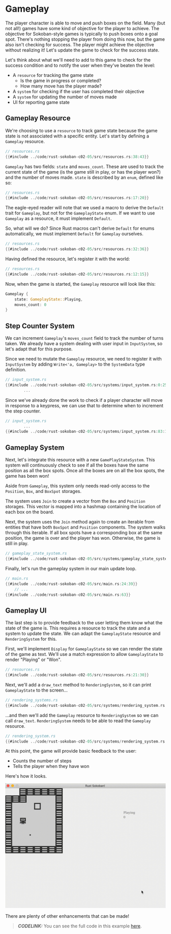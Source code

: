 # Gameplay

The player character is able to move and push boxes on the field. Many (but not all!) games have some kind of objective
for the player to achieve.  The objective for Sokoban-style games is typically to push boxes onto a goal spot.  There's
nothing stopping the player from doing this now, but the game also isn't checking for success.  The player might achieve
the objective without realizing it!  Let's update the game to check for the success state.

Let's think about what we'll need to add to this game to check for the success condition and to notify the user
when they've beaten the level:

- A `resource` for tracking the game state
    - Is the game in progress or completed?
    - How many move has the player made?
- A `system` for checking if the user has completed their objective
- A `system` for updating the number of moves made
- UI for reporting game state

## Gameplay Resource

We're choosing to use a `resource` to track game state because the game state is
not associated with a specific entity. Let's start by defining a `Gameplay` resource.

```rust
// resources.rs
{{#include ../code/rust-sokoban-c02-05/src/resources.rs:38:43}}
```

`Gameplay` has two fields: `state` and `moves_count`. These are used to track the
current state of the game (is the game still in play, or has the player won?) and
the number of moves made.  `state` is described by an `enum`, defined like so:

```rust
// resources.rs
{{#include ../code/rust-sokoban-c02-05/src/resources.rs:17:20}}
```

The eagle-eyed reader will note that we used a macro to derive the `Default` trait
for `Gameplay`, but not for the `GameplayState` enum. If we want to use `Gameplay`
as a resource, it must implement `Default`.

So, what will we do? Since Rust macros can't derive `Default` for enums
automatically, we must implement `Default` for `Gameplay` ourselves.

```rust
// resources.rs
{{#include ../code/rust-sokoban-c02-05/src/resources.rs:32:36}}
```

Having defined the resource, let's register it with the world:

```rust
// resources.rs
{{#include ../code/rust-sokoban-c02-05/src/resources.rs:12:15}}
```

Now, when the game is started, the `Gameplay` resource will look like this:

```rust
Gameplay {
    state: GameplayState::Playing,
    moves_count: 0
}
```

## Step Counter System

We can increment `Gameplay`'s `moves_count` field to track the number of turns taken.
We already have a system dealing with user input in `InputSystem`, so let's adapt that for this purpose.

Since we need to mutate the `Gameplay` resource, we need to register it with
`InputSystem` by adding `Write<'a, Gameplay>` to the `SystemData` type
definition.

```rust
// input_system.rs
{{#include ../code/rust-sokoban-c02-05/src/systems/input_system.rs:0:25}}
        ...
```

Since we've already done the work to check if a player character will move in
response to a keypress, we can use that to determine when to increment the step
counter.

```rust
// input_system.rs
        ...
{{#include ../code/rust-sokoban-c02-05/src/systems/input_system.rs:83:105}}
```

## Gameplay System

Next, let's integrate this resource with a new `GamePlayStateSystem`.  This
system will continuously check to see if all the boxes have the same
position as all the box spots. Once all the boxes are on all the box spots,
the game has been won!

Aside from `Gameplay`, this system only needs read-only access to the
`Position`, `Box`, and `BoxSpot` storages.

The system uses `Join` to create a vector from the `Box` and `Position`
storages.  This vector is mapped into a hashmap containing the location of
each box on the board.

Next, the system uses the `Join` method again to create an iterable from
entities that have both `BoxSpot` and `Position` components.  The system walks through this iterable.
If all box spots have a corresponding box at the same position, the game is over and the player has won.
Otherwise, the game is still in play.

```rust
// gameplay_state_system.rs
{{#include ../code/rust-sokoban-c02-05/src/systems/gameplay_state_system.rs::}}
```

Finally, let's run the gameplay system in our main update loop.

```rust
// main.rs
{{#include ../code/rust-sokoban-c02-05/src/main.rs:24:39}}
    // ...
{{#include ../code/rust-sokoban-c02-05/src/main.rs:63}}
```


## Gameplay UI

The last step is to provide feedback to the user letting them know what the
state of the game is.  This requires a resource to track the state and a
system to update the state. We can adapt the `GameplayState` resource and
`RenderingSystem` for this.

First, we'll implement `Display` for `GameplayState` so we can render the
state of the game as text. We'll use a match expression to allow `GameplayState`
to render "Playing" or "Won".

```rust
// resources.rs
{{#include ../code/rust-sokoban-c02-05/src/resources.rs:21:30}}
```

Next, we'll add a `draw_text` method to `RenderingSystem`, so it can print
`GameplayState` to the screen...

```rust
// rendering_systems.rs
{{#include ../code/rust-sokoban-c02-05/src/systems/rendering_system.rs:16:32}}
```

...and then we'll add the `Gameplay` resource to `RenderingSystem` so we can
call `draw_text`.  `RenderingSystem` needs to be able to read the `Gameplay`
resource.

```rust
// rendering_system.rs
{{#include ../code/rust-sokoban-c02-05/src/systems/rendering_system.rs:35:71}}
```

At this point, the game will provide basic feedback to the user:
- Counts the number of steps
- Tells the player when they have won

Here's how it looks.

![Sokoban play](./images/moves.gif)


There are plenty of other enhancements that can be made!

> **_CODELINK:_**  You can see the full code in this example [here](https://github.com/iolivia/rust-sokoban/tree/master/code/rust-sokoban-c02-05).